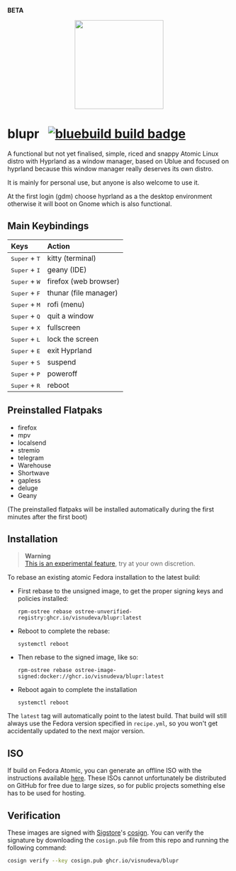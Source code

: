 **BETA**
<p align="center">
  <a href="https://github.com/visnudeva/blupr">
    <img src="https://github.com/visnudeva/blupr/blob/main/blupr00.png" width=200 />
  </a>
</p>

# blupr &nbsp; [![bluebuild build badge](https://github.com/visnudeva/blupr/actions/workflows/build.yml/badge.svg)](https://github.com/visnudeva/blupr/actions/workflows/build.yml)

A functional but not yet finalised, simple, riced and snappy Atomic Linux distro with Hyprland as a window manager, 
based on Ublue and focused on hyprland because this window manager really deserves its own distro.

It is mainly for personal use, but anyone is also welcome to use it.

At the first login (gdm) choose hyprland as a the desktop environment otherwise it will boot on Gnome which is also functional.

## Main Keybindings

<div align="left">

| Keys | Action |
| :--- | :--- |
| <kbd>Super</kbd> + <kbd>T</kbd> | kitty (terminal) |
| <kbd>Super</kbd> + <kbd>I</kbd> | geany (IDE) |
| <kbd>Super</kbd> + <kbd>W</kbd> | firefox (web browser) |
| <kbd>Super</kbd> + <kbd>F</kbd> | thunar (file manager) |
| <kbd>Super</kbd> + <kbd>M</kbd> | rofi (menu) |
| <kbd>Super</kbd> + <kbd>Q</kbd> | quit a window |
| <kbd>Super</kbd> + <kbd>X</kbd> | fullscreen |
| <kbd>Super</kbd> + <kbd>L</kbd> | lock the screen |
| <kbd>Super</kbd> + <kbd>E</kbd> | exit Hyprland |
| <kbd>Super</kbd> + <kbd>S</kbd> | suspend |
| <kbd>Super</kbd> + <kbd>P</kbd> | poweroff |
| <kbd>Super</kbd> + <kbd>R</kbd> | reboot |

</div>

## Preinstalled Flatpaks

<div>

- firefox
- mpv
- localsend
- stremio
- telegram
- Warehouse
- Shortwave
- gapless
- deluge
- Geany

(The preinstalled flatpaks will be installed automatically during the first minutes after the first boot)
</div>


## Installation

> **Warning**  
> [This is an experimental feature](https://www.fedoraproject.org/wiki/Changes/OstreeNativeContainerStable), try at your own discretion.

To rebase an existing atomic Fedora installation to the latest build:

- First rebase to the unsigned image, to get the proper signing keys and policies installed:
  ```
  rpm-ostree rebase ostree-unverified-registry:ghcr.io/visnudeva/blupr:latest
  ```
- Reboot to complete the rebase:
  ```
  systemctl reboot
  ```
- Then rebase to the signed image, like so:
  ```
  rpm-ostree rebase ostree-image-signed:docker://ghcr.io/visnudeva/blupr:latest
  ```
- Reboot again to complete the installation
  ```
  systemctl reboot
  ```

The `latest` tag will automatically point to the latest build. That build will still always use the Fedora version specified in `recipe.yml`, so you won't get accidentally updated to the next major version.

## ISO

If build on Fedora Atomic, you can generate an offline ISO with the instructions available [here](https://blue-build.org/learn/universal-blue/#fresh-install-from-an-iso). These ISOs cannot unfortunately be distributed on GitHub for free due to large sizes, so for public projects something else has to be used for hosting.

## Verification

These images are signed with [Sigstore](https://www.sigstore.dev/)'s [cosign](https://github.com/sigstore/cosign). You can verify the signature by downloading the `cosign.pub` file from this repo and running the following command:

```bash
cosign verify --key cosign.pub ghcr.io/visnudeva/blupr
```
